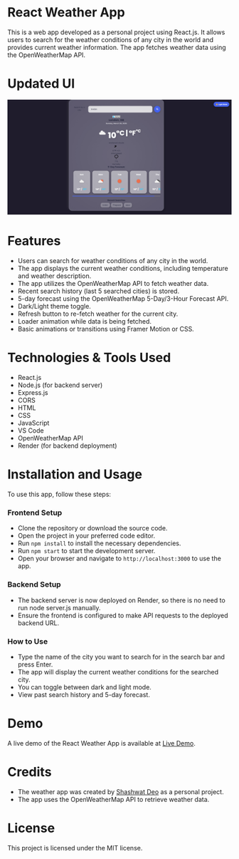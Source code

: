 # React Weather App
This is a web app developed as a personal project using React.js. It allows users to search for the weather conditions of any city in the world and provides current weather information. The app fetches weather data using the OpenWeatherMap API.

# Updated UI
![Updated UI Snapshot](images/weather.png)

# Features
- Users can search for weather conditions of any city in the world.
- The app displays the current weather conditions, including temperature and weather description.
- The app utilizes the OpenWeatherMap API to fetch weather data.
- Recent search history (last 5 searched cities) is stored.
- 5-day forecast using the OpenWeatherMap 5-Day/3-Hour Forecast API.
- Dark/Light theme toggle.
- Refresh button to re-fetch weather for the current city.
- Loader animation while data is being fetched.
- Basic animations or transitions using Framer Motion or CSS.

# Technologies & Tools Used
- React.js
- Node.js (for backend server)
- Express.js
- CORS
- HTML
- CSS
- JavaScript
- VS Code
- OpenWeatherMap API
- Render (for backend deployment)

# Installation and Usage
To use this app, follow these steps:

### Frontend Setup
- Clone the repository or download the source code.
- Open the project in your preferred code editor.
- Run `npm install` to install the necessary dependencies.
- Run `npm start` to start the development server.
- Open your browser and navigate to `http://localhost:3000` to use the app.

### Backend Setup
- The backend server is now deployed on Render, so there is no need to run node server.js manually.
- Ensure the frontend is configured to make API requests to the deployed backend URL.

### How to Use
- Type the name of the city you want to search for in the search bar and press Enter.
- The app will display the current weather conditions for the searched city.
- You can toggle between dark and light mode.
- View past search history and 5-day forecast.

# Demo
A live demo of the React Weather App is available at <a href="https://weather-app-shash.vercel.app/" target="_blank" rel="noopener noreferrer">Live Demo</a>.

# Credits
- The weather app was created by [Shashwat Deo](https://github.com/Shashwatdeo) as a personal project.
- The app uses the OpenWeatherMap API to retrieve weather data.

# License
This project is licensed under the MIT license.
